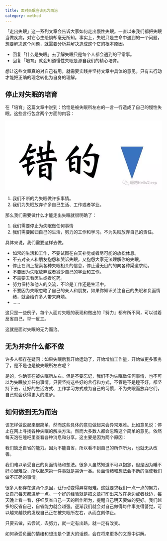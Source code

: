 ```yaml
---
title: 面对失眠应该无为而治
category: method
---
```

「走出失眠」这一系列文章会告诉大家如何走出慢性失眠。一直以来我们都把失眠当做疾病，对它心生恐惧却毫无所知。事实上，失眠只是生命中遇到的一个问题，想要解决这个问题，就需要分析并解决造成这个它的根本原因。

* 回复「什么是失眠」去了解失眠只是每个人都会遇到的平常事。
* 回复「培育」就会知道慢性失眠是源自我们的精心培育。

想让这些文章真的对自己有用，就需要实践并坚持文章中具体的意见。只有去行动才能把正确的理念转化为自身的理解。

## 停止对失眠的培育

在「培育」这篇文章中说到：恰恰是被失眠所左右的一言一行造成了自己的慢性失眠。这些言行包含两个方面的内容：

![错的](../images/wrong.webp)

1. 我们不断的为失眠做许多事情。
2. 我们为失眠放弃许多自己生活、工作或者学业。

那么我们需要做什么才能走出失眠就很明确了：

1. 我们需要停止为失眠做任何事情
2. 我们需要回归自己的生活，努力的工作和学习。不为失眠放弃自己的责任。

具体来说，我们需要这样去做。

* 如常的生活和工作，不要试图在白天补觉或者尽可能的放松休息。
* 不去对亲人和朋友抱怨和哭诉失眠，又抱怨大家无法理解你的失眠。
* 停止在网上搜索各种失眠相关的信息，停止漫无目的的向各种渠道求助。
* 不要因为失眠放弃或者减少自己的学业和工作。
* 不需要去看医生或者吃药。
* 努力保持和他人的交流，不论是工作还是生活中。
* 不要因为失眠忽略了自己的亲人和朋友，如果你知识关注自己的失眠和负面情绪，就会给许多人带来麻烦。
* ……

这只是一些例子，每个人面对失眠的表现和做出的『努力』都有所不同，可以试着反省自己，举一反三。

这就是面对失眠的无为而治。

## 无为并非什么都不做

许多人都存在疑问：如果失眠后我开始运动了，开始增加工作量，开始做更多家务了，是不是也是被失眠所左右呢？

是的，你确实在被失眠所左右。但是不要忘记，我们不为失眠做任何事情，也不可以为失眠放弃任何事情。只要坚持这些好的言行和方式，不管是不是睡不好，都坚持下去，让好的生活方式、工作学习方式成为自己的习惯，不为失眠而放弃它们，自己就会获得更大的进步。

## 如何做到无为而治

该怎样做说起来很简单，然而这些具体的意见做起来会异常艰难。比如意见说：停止在网上寻找各种失眠的解决方法。然而大多数人都会忽略这个简单的意见，依然每天泡在睡吧里查看各种消息和分享。这主要是因为两个原因：

我们缺乏自省的能力。因为不能自省，所以看不到自己的所作所为，也就无从改善。

我们难以承受自己的负面情绪和想法。很多人虽然知道不可以抱怨，但是因为睡不好心里难受，所以起床第一件事就是哭诉一番。负面情绪和想法会不断的驱使我们做不正确的事情。

很多人都存在这两个原因，让行动变得异常艰难。这就要求我们一点一点的努力，让自己每天都进步一点。一个好的经验就是把文章打印出来放在身边或者枕边，每天晚上看一看，仔细反省自己一天的所作所为，提醒自己明天要做的更好。我们越多的反省自己，自省能力就会越强。逐渐我们就会对自己做得每件事变得警觉，可以越来越快的发现自己正在被失眠所左右，从而立刻停止。

只要去做，去尝试，去努力，就一定有出路，就一定有改变。

如何承受负面的情绪和想法是个更大的话题，会在将来更多的文章中讲解。
